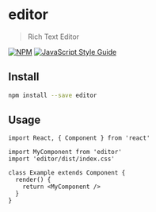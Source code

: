 # editor

> Rich Text Editor

[![NPM](https://img.shields.io/npm/v/editor.svg)](https://www.npmjs.com/package/editor) [![JavaScript Style Guide](https://img.shields.io/badge/code_style-standard-brightgreen.svg)](https://standardjs.com)

## Install

```bash
npm install --save editor
```

## Usage

```tsx
import React, { Component } from 'react'

import MyComponent from 'editor'
import 'editor/dist/index.css'

class Example extends Component {
  render() {
    return <MyComponent />
  }
}
```
